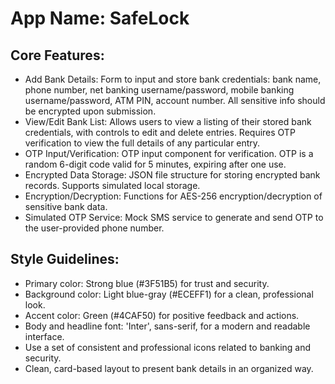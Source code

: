 # **App Name**: SafeLock

## Core Features:

- Add Bank Details: Form to input and store bank credentials: bank name, phone number, net banking username/password, mobile banking username/password, ATM PIN, account number. All sensitive info should be encrypted upon submission.
- View/Edit Bank List: Allows users to view a listing of their stored bank credentials, with controls to edit and delete entries. Requires OTP verification to view the full details of any particular entry.
- OTP Input/Verification: OTP input component for verification. OTP is a random 6-digit code valid for 5 minutes, expiring after one use.
- Encrypted Data Storage: JSON file structure for storing encrypted bank records. Supports simulated local storage.
- Encryption/Decryption: Functions for AES-256 encryption/decryption of sensitive bank data.
- Simulated OTP Service: Mock SMS service to generate and send OTP to the user-provided phone number.

## Style Guidelines:

- Primary color: Strong blue (#3F51B5) for trust and security.
- Background color: Light blue-gray (#ECEFF1) for a clean, professional look.
- Accent color: Green (#4CAF50) for positive feedback and actions.
- Body and headline font: 'Inter', sans-serif, for a modern and readable interface.
- Use a set of consistent and professional icons related to banking and security.
- Clean, card-based layout to present bank details in an organized way.